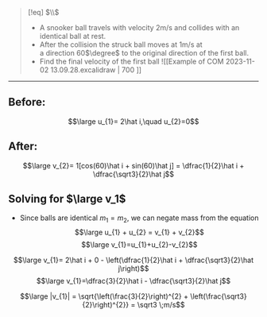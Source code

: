 >[!eq] $\\$
>- A snooker ball travels with velocity 2m/s and collides with an identical ball at rest. 
> - After the collision the struck ball moves at 1m/s at  
a direction 60$\degree$ to the original direction of the first ball.  
> - Find the final velocity of the first ball
>![[Example of COM 2023-11-02 13.09.28.excalidraw | 700 ]]

___
## Before:
$$\large u_{1}= 2\hat i,\quad u_{2}=0$$
## After:
$$\large v_{2}= 1[cos(60)\hat i + sin(60)\hat j] = \dfrac{1}{2}\hat i + \dfrac{\sqrt3}{2}\hat j$$

## Solving for $\large v_1$
- Since balls are identical $m_{1}= m_{2}$, we can negate mass from the equation
$$\large u_{1} + u_{2} = v_{1} + v_{2}$$
$$\large v_{1}=u_{1}+u_{2}-v_{2}$$


$$\large v_{1}= 2\hat i + 0 - \left(\dfrac{1}{2}\hat i + \dfrac{\sqrt3}{2}\hat j\right)$$
$$\large v_{1}=\dfrac{3}{2}\hat i - \dfrac{\sqrt3}{2}\hat j$$


$$\large |v_{1}| = \sqrt{\left(\frac{3}{2}\right)^{2} + \left(\frac{\sqrt3}{2}\right)^{2}} = \sqrt3 \;m/s$$ 